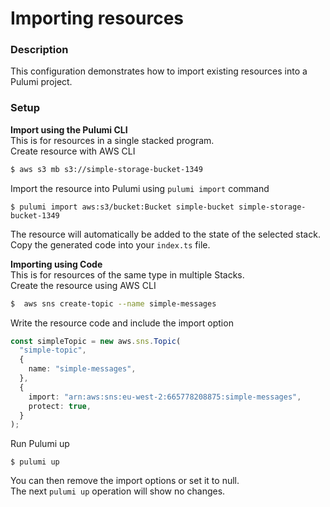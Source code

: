 # Importing resources

### Description
This configuration demonstrates how to import existing resources into a Pulumi project.

### Setup
__Import using the Pulumi CLI__  
This is for resources in a single stacked program.  
Create resource with AWS CLI
```bash
$ aws s3 mb s3://simple-storage-bucket-1349
```

Import the resource into Pulumi using `pulumi import` command
```
$ pulumi import aws:s3/bucket:Bucket simple-bucket simple-storage-bucket-1349
```  
The resource will automatically be added to the state of the selected stack.   
Copy the generated code into your `index.ts` file.


__Importing using Code__  
This is for resources of the same type in multiple Stacks.  
Create the resource using AWS CLI
```bash
$  aws sns create-topic --name simple-messages
```
Write the resource code and include the import option
```ts
const simpleTopic = new aws.sns.Topic(
  "simple-topic",
  {
    name: "simple-messages",
  },
  {
    import: "arn:aws:sns:eu-west-2:665778208875:simple-messages",
    protect: true,
  }
);
```

Run Pulumi up
```
$ pulumi up
```
You can then remove the import options or set it to null.  
The next `pulumi up` operation will show no changes.  
